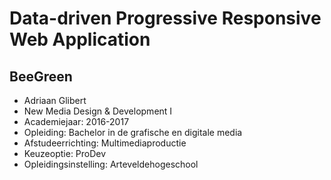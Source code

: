 # Data-driven Progressive Responsive Web Application
## BeeGreen

* Adriaan Glibert
* New Media Design & Development I
* Academiejaar: 2016-2017
* Opleiding: Bachelor in de grafische en digitale media
* Afstudeerrichting: Multimediaproductie
* Keuzeoptie: ProDev
* Opleidingsinstelling: Arteveldehogeschool



